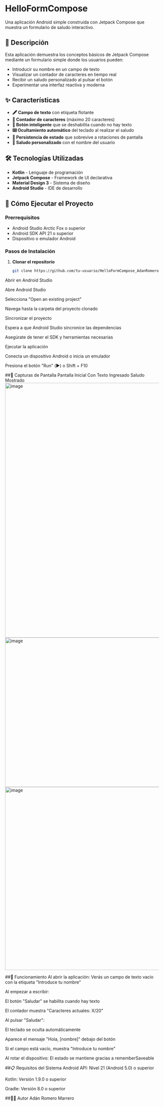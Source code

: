 # HelloFormCompose

Una aplicación Android simple construida con Jetpack Compose que muestra un formulario de saludo interactivo.

## 📱 Descripción

Esta aplicación demuestra los conceptos básicos de Jetpack Compose mediante un formulario simple donde los usuarios pueden:
- Introducir su nombre en un campo de texto
- Visualizar un contador de caracteres en tiempo real
- Recibir un saludo personalizado al pulsar el botón
- Experimentar una interfaz reactiva y moderna

## ✨ Características

- **🖋️ Campo de texto** con etiqueta flotante
- **🔢 Contador de caracteres** (máximo 20 caracteres)
- **🎯 Botón inteligente** que se deshabilita cuando no hay texto
- **⌨️ Ocultamiento automático** del teclado al realizar el saludo
- **🔄 Persistencia de estado** que sobrevive a rotaciones de pantalla
- **👋 Saludo personalizado** con el nombre del usuario

## 🛠️ Tecnologías Utilizadas

- **Kotlin** - Lenguaje de programación
- **Jetpack Compose** - Framework de UI declarativa
- **Material Design 3** - Sistema de diseño
- **Android Studio** - IDE de desarrollo

## 🚀 Cómo Ejecutar el Proyecto

### Prerrequisitos
- Android Studio Arctic Fox o superior
- Android SDK API 21 o superior
- Dispositivo o emulador Android

### Pasos de Instalación

1. **Clonar el repositorio**
   ```bash
   git clone https://github.com/tu-usuario/HelloFormCompose_AdanRomeroMarrero.git
Abrir en Android Studio

Abre Android Studio

Selecciona "Open an existing project"

Navega hasta la carpeta del proyecto clonado

Sincronizar el proyecto

Espera a que Android Studio sincronice las dependencias

Asegúrate de tener el SDK y herramientas necesarias

Ejecutar la aplicación

Conecta un dispositivo Android o inicia un emulador

Presiona el botón "Run" (▶️) o Shift + F10

##📸 Capturas de Pantalla
Pantalla Inicial	Con Texto Ingresado	Saludo Mostrado
<img width="3095" height="832" alt="image" src="https://github.com/user-attachments/assets/c7f663ce-70dd-49e8-9a27-bd75624e89cc" />
	<img width="3122" height="488" alt="image" src="https://github.com/user-attachments/assets/6592433d-36cd-4abc-9b8d-010ab52ef95c" />
	<img width="3115" height="598" alt="image" src="https://github.com/user-attachments/assets/e07bf7c1-d948-465c-a39b-18573119dda2" />

##🎯 Funcionamiento
Al abrir la aplicación: Verás un campo de texto vacío con la etiqueta "Introduce tu nombre"

Al empezar a escribir:

El botón "Saludar" se habilita cuando hay texto

El contador muestra "Caracteres actuales: X/20"

Al pulsar "Saludar":

El teclado se oculta automáticamente

Aparece el mensaje "Hola, [nombre]" debajo del botón

Si el campo está vacío, muestra "Introduce tu nombre"

Al rotar el dispositivo: El estado se mantiene gracias a rememberSaveable

##📋 Requisitos del Sistema
Android API: Nivel 21 (Android 5.0) o superior

Kotlin: Versión 1.9.0 o superior

Gradle: Versión 8.0 o superior

##👨‍💻 Autor
Adán Romero Marrero
